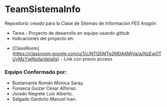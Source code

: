 # TeamSistemaInfo
Repositorio creado para la Clase de Sitemas de Información FES Aragón
+ Tarea.- Proyecto de desarrollo en equipo usando github 
+ Indicaciones del proyecto en: 
 * [ClassRoom] (https://classroom.google.com/u/1/c/NTQ5MTg2MDA4MjVa/a/NzEwOTUyMzYwNzda/details) - Link con previo acceso
### Equipo Conformado por: 
  + Bustamante Román Mónica Saray.
  + Fonseca Guizar César Alfonso.
  + Jurado Negrete Luis Alberto.
  + Salgado Garduño Manuel Ivan.
  
